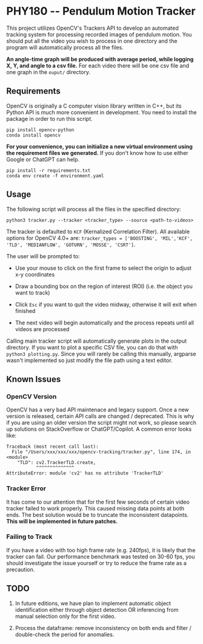 # PHY180 -- Pendulum Motion Tracker

This project utilizes OpenCV's Trackers API to develop an automated tracking system for processing recorded images of pendulum motion. You should put all the video you wish to process in one directory and the program will automatically process all the files.

**An angle-time graph will be produced with average period, while logging X, Y, and angle to a csv file.** For each video there will be one csv file and one graph in the `ouput/` directory.

## Requirements

OpenCV is originally a C computer vision library written in C++, but its Python API is much more convenient in development. You need to install the package in order to run this script.

```
pip install opencv-python
conda install opencv
```

**For your convenience, you can initialize a new virtual environment using the requirement files we generated.** If you don't know how to use either Google or ChatGPT can help.

```
pip install -r requirements.txt
conda env create -f environment.yaml
```

## Usage

The following script will process all the files in the specified directory:

```
python3 tracker.py --tracker <tracker_type> --source <path-to-videos>
```

The tracker is defaulted to `KCF` (Kernalized Correlation Filter). All available options for OpenCV 4.0+ are: `tracker_types = ['BOOSTING', 'MIL','KCF', 'TLD', 'MEDIANFLOW', 'GOTURN', 'MOSSE', 'CSRT']`.

The user will be prompted to:

- Use your mouse to click on the first frame to select the origin to adjust x-y coordinates

- Draw a bounding box on the region of interest (ROI) (i.e. the object you want to track)

- Click `Esc` if you want to quit the video midway, otherwise it will exit when finished

- The next video will begin automatically and the process repeats until all videos are processed

Calling main tracker script will automatically generate plots in the output directory. If you want to plot a specific CSV file, you can do that with `python3 plotting.py`. Since you will rarely be calling this manually, argparse wasn't implemented so just modify the file path using a text editor.

## Known Issues

### OpenCV Version

OpenCV has a very bad API maintenace and legacy support. Once a new version is released, certain API calls are changed / deprecated. This is why if you are using an older version the script might not work, so please search up solutions on StackOverflow or ChatGPT/Copilot. A common error looks like:

```
Traceback (most recent call last):
  File "/Users/xxx/xxx/xxx/opencv-tracking/tracker.py", line 174, in <module>
    "TLD": cv2.TrackerTLD.create,
           ^^^^^^^^^^^^^^
AttributeError: module 'cv2' has no attribute 'TrackerTLD'
```

### Tracker Error

It has come to our attention that for the first few seconds of certain video tracker failed to work properly. This caused missing data points at both ends. The best solution would be to truncate the inconsistent datapoints. **This will be implemented in future patches.**

### Failing to Track

If you have a video with too high frame rate (e.g. 240fps), it is likely that the tracker can fail. Our performance benchmark was tested on 30-60 fps, you should investigate the issue yourself or try to reduce the frame rate as a precaution.

## TODO

1. In future editions, we have plan to implement automatic object identification either through object detection OR inferencing from manual selection only for the first video.

2. Process the dataframe: remove inconsistency on both ends and filter / double-check the period for anomalies.
